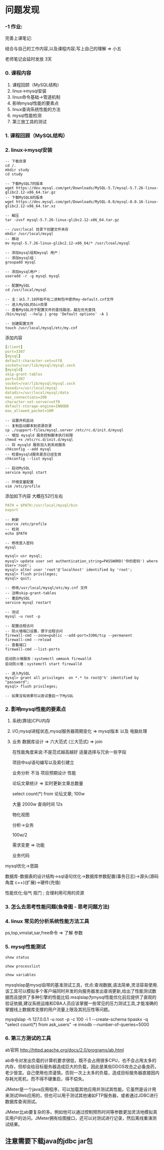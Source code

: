# 问题发现

### -1 作业:
完善上课笔记:

结合与自己的工作内容,以及课程内容;写上自己的理解 => 小五

老师笔记会延时发放 3天

### 0. 课程内容
1. 课程回顾（MySQL结构）
2. linux->mysql安装
3. linux命令基础->管道机制
4. 影响mysql性能的要素点
5. linux查询系统性能的方法
6. mysql性能检测
7. 第三放工具的测试


### 1. 课程回顾（MySQL结构）


### 2. linux->mysql安装

```shell
-- 下载目录
cd /.
mkdir study
cd study

-- 下载MySQL7的版本
wget https://dev.mysql.com/get/Downloads/MySQL-5.7/mysql-5.7.26-linux-glibc2.12-x86_64.tar.gz
-- 下载MySQL8的版本
wget https://dev.mysql.com/get/Downloads/MySQL-8.0/mysql-8.0.16-linux-glibc2.12-x86_64.tar.xz

-- 解压
tar -zvxf mysql-5.7.26-linux-glibc2.12-x86_64.tar.gz

-- /usr/local 目录下创建文件夹存
mkdir /usr/local/msyql
-- 移动
mv mysql-5.7.26-linux-glibc2.12-x86_64/* /usr/lcoal/mysql

-- 添加mysql组和mysql 用户：
-- 添加mysql组：
groupadd mysql

-- 添加mysql用户：
useradd -r -g mysql mysql

-- 配置MySQL
cd /usr/local/mysql

-- 主：从5.7.18开始不在二进制包中提供my-default.cnf文件
-- 进入MySQL的bin目录
-- 查看MySQL对于配置文件的查找路径，越左优先查找
/bin/mysql --help | grep 'Default options' -A 1

-- 创建配置文件
touch /usr/local/mysql/etc/my.cnf
```
添加内容

```yml
[client]
port=3307
[mysql]
default-character-set=utf8
socket=/var/lib/mysql/mysql.sock
[mysqld]
skip-grant-tables
port=3307
socket=/var/lib/mysql/mysql.sock
basedir=/usr/local/mysql
datadir=/usr/local/mysql/data
max_connections=200
character-set-server=utf8
default-storage-engine=INNODB
max_allowed_packet=16M
```

```shell
-- 设置开机启动
-- 复制启动脚本到资源目录
cp ./support-files/mysql.server /etc/rc.d/init.d/mysql
-- 增加 mysqld 服务控制脚本执行权限
chmod +x /etc/rc.d/init.d/mysql
-- 将 mysqld 服务加入到系统服务
chkconfig --add mysql
-- 检查mysqld服务是否已经生效
chkconfig --list mysql

-- 启动MySQL
service mysql start

-- 环境变量配置
vim /etc/profile
```
添加如下内容  大概在52行左右
```yml
PATH = $PATH:/usr/local/mysql/bin
export
```
```shell
-- 刷新
source /etc/profile
-- 检测
echo $PATH

-- 修改登入密码
mysql

mysql> usr mysql;
mysql> update user set authentication_string=PASSWORD('你的密码') where User='root';
mysql> alter user 'root'@'localhost' identified by 'root';
mysql> flush privileges;
mysql> quit;

-- 修改/usr/local/mysql/etc/my.cnf 文件
-- 注释skip-grant-tables
-- 重启MySQL
service mysql restart

-- 测试
mysql -u root -p

-- 配置远程访问
-- 防火墙端口设置，便于远程访问
firewall-cmd --zone=public --add-port=3306/tcp --permanent
firewall-cmd --reload
-- 查看端口
firewall-cmd --list-ports

启动防火墙服务：systemctl ummask firewalld
启动防火墙：systemctl start firewalld

-- 进入MySQL
mysql> grant all privileges  on *.* to root@'%' identified by "password";
mysql> flush privileges;

-- 如果没有效果可以尝试重启一下MySQL
```

### 2. 影响mysql性能的要素点
1. 系统(靠钱)CPU内存
2. I/O,mysql进程状态,mysql服务器周期变化 => mysql版本 以及 电脑处理
3. 业务
   数据库设计 => 六大范式 (三大范式) => join

   在性能角度来说:不是范式越高越好 适量选择与冗余一些字段

   项目中sql语句编写以及索引建立

   业务分析 不当 项目预期设计 性能

     论坛文章统计 => 实时更新文章总数量

     select count(*) from 论坛文章; 100w

     大量 2000w 查询时间 12s

     物化视图

     分析->业务

     100w/2

   需求变更 => 功能

   业务代码

mysql优化->思路

数据库-数据表的设计结构->sql语句优化->数据库参数配置(事务日志)->源头(源码角度 c++)(扩展)->硬件(充值)

性能优化:俗气 抠门 ; 合理利用可用的资源

### 3. 怎么去思考性能问题(鱼骨图 - 思考问题方法)


### 4. linux 常见的分析系统性能方法工具

ps,top,vmstat,sar,free命令 =>  了解 参数


### 5. mysql性能测试

```sql
show status

show processlist

show variables
```

mysqlslap是mysql自带的基准测试工具，优点:查询数据,语法简单,灵活容易使用.该工具可以模拟多个客户端同时并发的向服务器发出查询更新,给出了性能测试数据而且提供了多种引擎的性能比较.msqlslap为mysql性能优化前后提供了直观的验证依据,建议系统运维和DBA人员应该掌握一些常见的压力测试工具,才能准确的掌握线上数据库支撑的用户流量上限及其抗压性等问题。


mysqlslap -h 127.0.0.1 -u root -p -c 100 -i 1 --create-schema tipaskx -q "select count(*) from ask_users" -e innodb --number-of-queries=5000

### 6. 第三方测试的工具

ab官网 http://httpd.apache.org/docs/2.0/programs/ab.html

ab命令对发出负载的计算机要求很低，既不会占用很多CPU，也不会占用太多的内存，但却会给目标服务器造成巨大的负载，因此是某些DDOS攻击之必备良药，老少皆宜。自己使用也须谨慎。否则一次上太多的负载，造成目标服务器直接因内存耗光死机，而不得不硬重启，得不偿失。


JMeter是一个java应用程序，可以加载其他应用并测试其性能。它虽然是设计用来测试Web应用的，但也可以用于测试其他诸如FTP服务器，或者通过JDBC进行数据库查询测试。

JMeter比ab要复杂的多。例如他可以通过控制预热时间等参数更加灵活地模拟真实用户的访问。JMeter拥有绘图接口，还可以对测试进行记录，然后离线重演测试结果。


注意需要下载java的jdbc jar包
-

